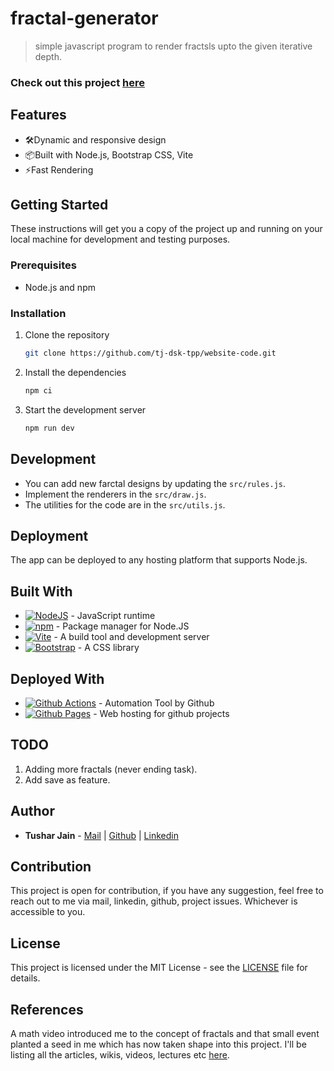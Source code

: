 
# fractal-generator

> simple javascript program to render fractsls upto the given iterative depth.

### Check out this project [here](https://tj-dsk-tpp.github.io/fractal-generator)

## Features

- 🛠️Dynamic and responsive design
- 📦Built with Node.js, Bootstrap CSS, Vite 
- ⚡️Fast Rendering

## Getting Started

These instructions will get you a copy of the project up and running on your local machine for development and testing purposes.

### Prerequisites

- Node.js and npm

### Installation

1. Clone the repository
    ```bash
    git clone https://github.com/tj-dsk-tpp/website-code.git
    ```

2. Install the dependencies
    ```bash
    npm ci
    ```

3. Start the development server
    ```bash
    npm run dev
    ```

## Development

- You can add new farctal designs by updating the `src/rules.js`.
- Implement the renderers in the `src/draw.js`.
- The utilities for the code are in the `src/utils.js`.

## Deployment

The app can be deployed to any hosting platform that supports Node.js.

## Built With

- [![NodeJS](https://img.shields.io/badge/Node.JS-339933?style=flat-square&logo=node.js&logoColor=white)](https://nodejs.org/) - JavaScript runtime
- [![npm](https://img.shields.io/badge/npm-CB3837?style=flat-square&logo=npm&logoColor=white)](https://npmjs.org) - Package manager for Node.JS
- [![Vite](https://img.shields.io/badge/Vite.JS-646CFF?style=flat-square&logo=vite&logoColor=white)](https://github.com/vitejs/vite) - A build tool and development server
- [![Bootstrap](https://img.shields.io/badge/Bootstrap-7952B3?style=flat-square&logo=bootstrap&logoColor=white)](https://getbootstrap.com) - A CSS library

## Deployed With

- [![Github Actions](https://img.shields.io/badge/Github_Actions-2088FF?style=flat-square&logo=github-actions&logoColor=white)](https://docs.github.com/en/actions) - Automation Tool by Github
- [![Github Pages](https://img.shields.io/badge/Github_Pages-222222?style=flat-square&logo=github-pages&logoColor=white)](https://pages.github.com/) - Web hosting for github projects
## TODO

1. Adding more fractals (never ending task).
2. Add save as feature.

## Author

- **Tushar Jain** - [Mail](mailto:tushar01.tjdsk@gmail.com) | [Github](https://github.com/tj-dsk-tpp) | [Linkedin](https://linkedin.com/in/xenitane)

## Contribution

This project is open for contribution, if you have any suggestion, feel free to reach out to me via mail, linkedin, github, project issues. Whichever is accessible to you.

## License

This project is licensed under the MIT License - see the [LICENSE](license.md) file for details.

## References
A math video introduced me to the concept of fractals and that small event planted a seed in me which has now taken shape into this project. I'll be listing all the articles, wikis, videos, lectures etc [here](references.md).